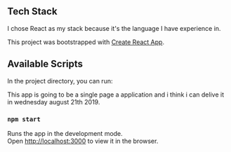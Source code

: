 ## Tech Stack
I chose React as my stack because it's the language I have experience in.

This project was bootstrapped with [Create React App](https://github.com/facebook/create-react-app).

## Available Scripts
In the project directory, you can run:

This app is going to be a single page a application and i think i can delive it in wednesday august 21th 2019.

### `npm start`
Runs the app in the development mode.<br>
Open [http://localhost:3000](http://localhost:3000) to view it in the browser.